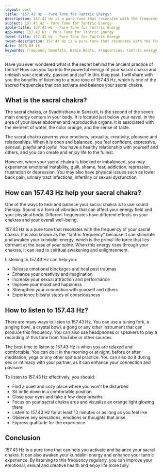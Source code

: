 ```yaml
---
layout: post
title: "157.43 Hz - Pure Tone for Tantric Energy"
description: 157.43 Hz is a pure tone that resonates with the frequency of your sacral chakra. It is also known as the "tantric frequency" because it can stimulate and awaken your kundalini energy, which is the primal life force that lies dormant at the base of your spine.
subject: 157.43 Hz - Pure Tone for Tantric Energy
apple-title: 157.43 Hz - Pure Tone for Tantric Energy
app-name: 157.43 Hz - Pure Tone for Tantric Energy
tweet-title: 157.43 Hz - Pure Tone for Tantric Energy
tweet-description: 157.43 Hz is a pure tone that resonates with the frequency of your sacral chakra. It is also known as the "tantric frequency" because it can stimulate and awaken your kundalini energy, which is the primal life force that lies dormant at the base of your spine.
date: 2023-03-16
keywords: frequency benefits, Brain Beats, Frequencies, tantric energy, 157.43 hz, pure tone, Brain wave entrainment, sound therapy, 157.43 Hz frequency benefits
---
```


Have you ever wondered what is the secret behind the ancient practice of tantra? How can you tap into the powerful energy of your sacral chakra and unleash your creativity, passion and joy? In this blog post, I will share with you the benefits of listening to a pure tone of 157.43 Hz, which is one of the sacred frequencies that can activate and balance your sacral chakra.

## What is the sacral chakra?

The sacral chakra, or Svadhisthana in Sanskrit, is the second of the seven main energy centers in your body. It is located just below your navel, in the area of your lower abdomen and reproductive organs. It is associated with the element of water, the color orange, and the sense of taste.

The sacral chakra governs your emotions, sexuality, creativity, pleasure and relationships. When it is open and balanced, you feel confident, expressive, sensual, playful and joyful. You have a healthy relationship with yourself and others, and you can create and enjoy life to the fullest.

However, when your sacral chakra is blocked or imbalanced, you may experience emotional instability, guilt, shame, fear, addiction, repression, frustration or depression. You may also have physical issues such as lower back pain, urinary tract infections, infertility or sexual dysfunction.

## How can 157.43 Hz help your sacral chakra?

One of the ways to heal and balance your sacral chakra is to use sound therapy. Sound is a form of vibration that can affect your energy field and your physical body. Different frequencies have different effects on your chakras and your overall well-being.

157.43 Hz is a pure tone that resonates with the frequency of your sacral chakra. It is also known as the "tantric frequency" because it can stimulate and awaken your kundalini energy, which is the primal life force that lies dormant at the base of your spine. When this energy rises through your chakras, it can lead to spiritual awakening and enlightenment.

Listening to 157.43 Hz can help you:

- Release emotional blockages and heal past traumas
- Enhance your creativity and imagination
- Increase your sexual attraction and performance
- Improve your mood and happiness
- Strengthen your connection with yourself and others
- Experience blissful states of consciousness

## How to listen to 157.43 Hz?

There are many ways to listen to 157.43 Hz. You can use a tuning fork, a singing bowl, a crystal bowl, a gong or any other instrument that can produce this frequency. You can also use headphones or speakers to play a recording of this tone from YouTube or other sources.

The best time to listen to 157.43 Hz is when you are relaxed and comfortable. You can do it in the morning or at night, before or after meditation, yoga or any other spiritual practice. You can also do it during sex or intimacy with your partner, as it can enhance your connection and pleasure.

To listen to 157.43 Hz effectively, you should:

- Find a quiet and cozy place where you won't be disturbed
- Sit or lie down in a comfortable position
- Close your eyes and take a few deep breaths
- Focus on your sacral chakra area and visualize an orange light glowing there
- Listen to 157.43 Hz for at least 10 minutes or as long as you feel like
- Observe any sensations, emotions or thoughts that arise
- Express gratitude for the experience

## Conclusion

157.43 Hz is a pure tone that can help you activate and balance your sacral chakra. It can also awaken your kundalini energy and enhance your tantric experience. By listening to this frequency regularly, you can improve your emotional, sexual and creative health and enjoy life more fully.
